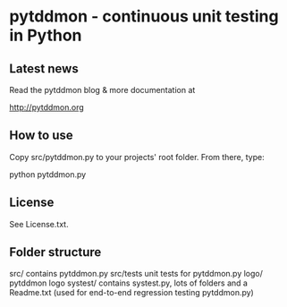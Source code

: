 pytddmon - continuous unit testing in Python
============================================

Latest news
-----------
Read the pytddmon blog & more documentation at

http://pytddmon.org


How to use
----------
Copy src/pytddmon.py to your projects' root folder. From there, type:

python pytddmon.py


License
-------
See License.txt.


Folder structure
----------------
src/       contains pytddmon.py
src/tests  unit tests for pytddmon.py
logo/      pytddmon logo
systest/   contains systest.py, lots of folders and a Readme.txt
           (used for end-to-end regression testing pytddmon.py)

